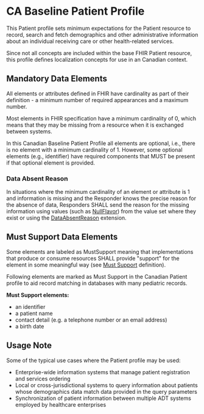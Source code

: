 <!--- Text entered into this file will appear at the top of the profiles page before the Formal Views of the profile content. -->
# CA Baseline Patient Profile
This Patient profile sets minimum expectations for the Patient resource to record, search and fetch demographics and other administrative information about an individual receiving care or other health-related services.

Since not all concepts are included within the base FHIR Patient resource, this profile defines localization concepts for use in an Canadian context.

## Mandatory Data Elements
All elements or attributes defined in FHIR have cardinality as part of their definition - a minimum number of required appearances and a maximum number.

Most elements in FHIR specification have a minimum cardinality of 0, which means that they may be missing from a resource when it is exchanged between systems.

In this Canadian Baseline Patient Profile all elements are optional, i.e., there is no element with a minimum cardinality of 1. However, some optional elements (e.g., identifier) have required components that MUST be present if that optional element is provided.

### Data Absent Reason
In situations where the minimum cardinality of an element or attribute is 1 and information is missing and the Responder knows the precise reason for the absence of data, Responders SHALL send the reason for the missing information using values (such as [NullFlavor](https://www.hl7.org/fhir/extension-iso21090-nullflavor.html)) from the value set where they exist or using the [DataAbsentReason](http://hl7.org/fhir/StructureDefinition/data-absent-reason) extension.

## Must Support Data Elements
Some elements are labeled as MustSupport meaning that implementations that produce or consume resources SHALL provide "support" for the element in some meaningful way (see [Must Support](https://build.fhir.org/ig/HL7-Canada/ca-baseline/general-guidance.html#must-support) definition).

Following elements are marked as Must Support in the Canadian Patient profile to aid record matching in databases with many pediatric records.

**Must Support elements:**
* an identifier
* a patient name
* contact detail (e.g. a telephone number or an email address)
* a birth date

## Usage Note
Some of the typical use cases where the Patient profile may be used:

* Enterprise-wide information systems that manage patient registration and services ordering
* Local or cross-jurisdictional systems to query information about patients whose demographics data match data provided in the query parameters
* Synchronization of patient information between multiple ADT systems employed by healthcare enterprises
